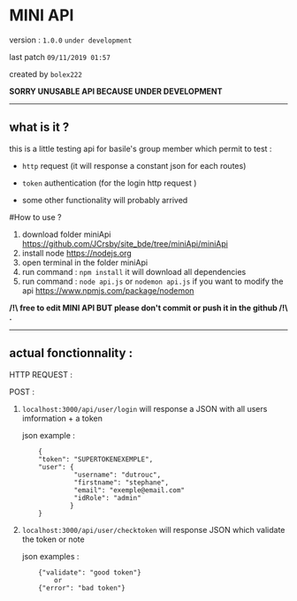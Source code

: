 **MINI API** 
===
version : ```1.0.0``` ```under development```

last patch ```09/11/2019 01:57```

created by ```bolex222```

**SORRY UNUSABLE API BECAUSE UNDER DEVELOPMENT**

---

what is it ?
---

this is a little testing api for basile's group member which permit to test :

- ```http``` request (it will response a constant json for each routes)

- ```token``` authentication (for the login http request )

- some other functionality will probably arrived

#How to use ?

1. download folder miniApi https://github.com/JCrsby/site_bde/tree/miniApi/miniApi 
2. install node https://nodejs.org
3. open terminal in the folder miniApi
4. run command : ```npm install``` it will download all dependencies
5. run command : ```node api.js``` or ```nodemon api.js``` if you want to modify the api https://www.npmjs.com/package/nodemon

**/!\ free to edit MINI API  BUT please don't commit or push it in the github /!\ .** 

---
actual fonctionnality : 
---

HTTP REQUEST : 


POST : 
1.  ```localhost:3000/api/user/login``` 
    will response a JSON with all users imformation + a token
    
    json example : 
    ```
        {
        "token": "SUPERTOKENEXEMPLE",
        "user": {
                 "username": "dutrouc",
                 "firstname": "stephane",
                 "email": "exemple@email.com"
                 "idRole": "admin"
                }
        }
    ```
2. ````localhost:3000/api/user/checktoken```` will response JSON which validate the token or note 

    json examples : 
    ```
        {"validate": "good token"}
            or
        {"error": "bad token"}
    ```
   
   
